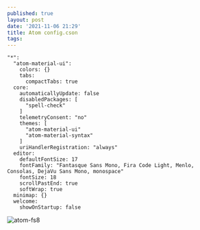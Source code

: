```yaml
---
published: true
layout: post
date: '2021-11-06 21:29'
title: Atom config.cson
tags: 
---
```

```
"*":
  "atom-material-ui":
    colors: {}
    tabs:
      compactTabs: true
  core:
    automaticallyUpdate: false
    disabledPackages: [
      "spell-check"
    ]
    telemetryConsent: "no"
    themes: [
      "atom-material-ui"
      "atom-material-syntax"
    ]
    uriHandlerRegistration: "always"
  editor:
    defaultFontSize: 17
    fontFamily: "Fantasque Sans Mono, Fira Code Light, Menlo, Consolas, DejaVu Sans Mono, monospace"
    fontSize: 18
    scrollPastEnd: true
    softWrap: true
  minimap: {}
  welcome:
    showOnStartup: false

```
![atom-fs8](https://user-images.githubusercontent.com/4248721/140911303-91482720-3441-41fc-90d3-d2a397a43a00.png)
